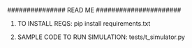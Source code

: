 ############### READ ME ######################

1. TO INSTALL REQS:
    pip install requirements.txt
   
2. SAMPLE CODE TO RUN SIMULATION:
    tests/t_simulator.py